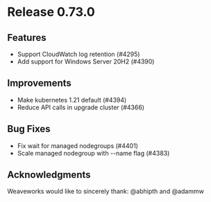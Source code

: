 # Release 0.73.0

## Features

- Support CloudWatch log retention (#4295)
- Add support for Windows Server 20H2 (#4390)

## Improvements

- Make kubernetes 1.21 default (#4394)
- Reduce API calls in upgrade cluster (#4366)

## Bug Fixes

- Fix wait for managed nodegroups (#4401)
- Scale managed nodegroup with --name flag (#4383)

## Acknowledgments
Weaveworks would like to sincerely thank:
 @abhipth and @adammw
